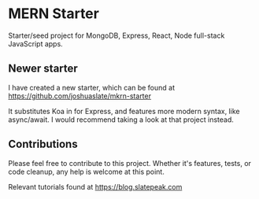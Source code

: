 # MERN Starter
Starter/seed project for MongoDB, Express, React, Node full-stack JavaScript apps.

## Newer starter
I have created a new starter, which can be found at https://github.com/joshuaslate/mkrn-starter

It substitutes Koa in for Express, and features more modern syntax, like async/await. I would recommend taking a look at that project instead.

## Contributions
Please feel free to contribute to this project. Whether it's features, tests, or code cleanup, any help is welcome at this point.

Relevant tutorials found at https://blog.slatepeak.com
